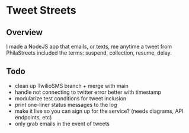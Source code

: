 # Tweet Streets

## Overview

I made a NodeJS app that emails, or texts, me anytime a tweet from PhilaStreets included the terms: suspend, collection, resume, delay.

## Todo

- clean up TwilioSMS branch + merge with main
- handle not connecting to twitter error better with timestamp
- modularize test conditions for tweet inclusion
- print one-liner status messages to the log
- make it live so you can sign up for the service? (needs diagrams, API endpoints, etc)
- only grab emails in the event of tweets
  